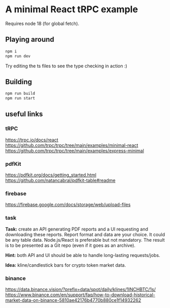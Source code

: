 # A minimal React tRPC example

Requires node 18 (for global fetch).

## Playing around

```bash
npm i
npm run dev
```

Try editing the ts files to see the type checking in action :)

## Building

```bash
npm run build
npm run start
```

## useful links

### tRPC

https://trpc.io/docs/react 
https://github.com/trpc/trpc/tree/main/examples/minimal-react
https://github.com/trpc/trpc/tree/main/examples/express-minimal

### pdfKit

https://pdfkit.org/docs/getting_started.html
https://github.com/natancabral/pdfkit-table#readme


### firebase

https://firebase.google.com/docs/storage/web/upload-files

### task

**Task:** create an API generating PDF reports and a UI requesting and downloading these reports. Report format and data are your choice. It could be any table data. Node.js/React is preferable but not mandatory. The result is to be presented as a Git repo (even if it goes as an archive).

**Hint:** both API and UI should be able to handle long-lasting requests/jobs.

**Idea:** kline/candlestick bars for crypto token market data.

### binance

https://data.binance.vision/?prefix=data/spot/daily/klines/1INCHBTC/1s/
https://www.binance.com/en/support/faq/how-to-download-historical-market-data-on-binance-5810ae42176b4770b880ce1f14932262
